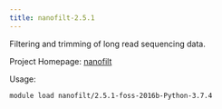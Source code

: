 ```yaml
---
title: nanofilt-2.5.1
---
```

Filtering and trimming of long read sequencing data.

Project Homepage: [nanofilt](https://github.com/wdecoster/nanofilt)

Usage:
```
module load nanofilt/2.5.1-foss-2016b-Python-3.7.4
```
